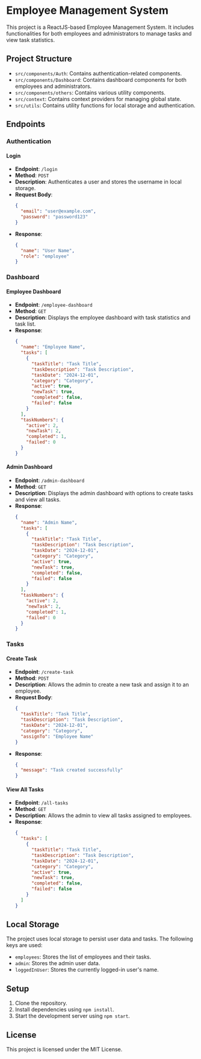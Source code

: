# Employee Management System

This project is a ReactJS-based Employee Management System. It includes functionalities for both employees and administrators to manage tasks and view task statistics.

## Project Structure

- `src/components/Auth`: Contains authentication-related components.
- `src/components/Dashboard`: Contains dashboard components for both employees and administrators.
- `src/components/others`: Contains various utility components.
- `src/context`: Contains context providers for managing global state.
- `src/utils`: Contains utility functions for local storage and authentication.

## Endpoints

### Authentication

#### Login

- **Endpoint**: `/login`
- **Method**: `POST`
- **Description**: Authenticates a user and stores the username in local storage.
- **Request Body**:
  ```json
  {
    "email": "user@example.com",
    "password": "password123"
  }
  ```
- **Response**:
  ```json
  {
    "name": "User Name",
    "role": "employee"
  }
  ```

### Dashboard

#### Employee Dashboard

- **Endpoint**: `/employee-dashboard`
- **Method**: `GET`
- **Description**: Displays the employee dashboard with task statistics and task list.
- **Response**:
  ```json
  {
    "name": "Employee Name",
    "tasks": [
      {
        "taskTitle": "Task Title",
        "taskDescription": "Task Description",
        "taskDate": "2024-12-01",
        "category": "Category",
        "active": true,
        "newTask": true,
        "completed": false,
        "failed": false
      }
    ],
    "taskNumbers": {
      "active": 2,
      "newTask": 2,
      "completed": 1,
      "failed": 0
    }
  }
  ```

#### Admin Dashboard

- **Endpoint**: `/admin-dashboard`
- **Method**: `GET`
- **Description**: Displays the admin dashboard with options to create tasks and view all tasks.
- **Response**:
  ```json
  {
    "name": "Admin Name",
    "tasks": [
      {
        "taskTitle": "Task Title",
        "taskDescription": "Task Description",
        "taskDate": "2024-12-01",
        "category": "Category",
        "active": true,
        "newTask": true,
        "completed": false,
        "failed": false
      }
    ],
    "taskNumbers": {
      "active": 2,
      "newTask": 2,
      "completed": 1,
      "failed": 0
    }
  }
  ```

### Tasks

#### Create Task

- **Endpoint**: `/create-task`
- **Method**: `POST`
- **Description**: Allows the admin to create a new task and assign it to an employee.
- **Request Body**:
  ```json
  {
    "taskTitle": "Task Title",
    "taskDescription": "Task Description",
    "taskDate": "2024-12-01",
    "category": "Category",
    "assignTo": "Employee Name"
  }
  ```
- **Response**:
  ```json
  {
    "message": "Task created successfully"
  }
  ```

#### View All Tasks

- **Endpoint**: `/all-tasks`
- **Method**: `GET`
- **Description**: Allows the admin to view all tasks assigned to employees.
- **Response**:
  ```json
  {
    "tasks": [
      {
        "taskTitle": "Task Title",
        "taskDescription": "Task Description",
        "taskDate": "2024-12-01",
        "category": "Category",
        "active": true,
        "newTask": true,
        "completed": false,
        "failed": false
      }
    ]
  }
  ```

## Local Storage

The project uses local storage to persist user data and tasks. The following keys are used:

- `employees`: Stores the list of employees and their tasks.
- `admin`: Stores the admin user data.
- `loggedInUser`: Stores the currently logged-in user's name.

## Setup

1. Clone the repository.
2. Install dependencies using `npm install`.
3. Start the development server using `npm start`.

## License

This project is licensed under the MIT License.
